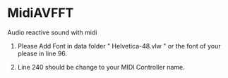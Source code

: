 # MidiAVFFT
Audio reactive sound with midi 

1. Please Add Font in data folder "  Helvetica-48.vlw  " or the font of your please in line 96.

2. Line 240 should be change to your MIDI Controller name.
